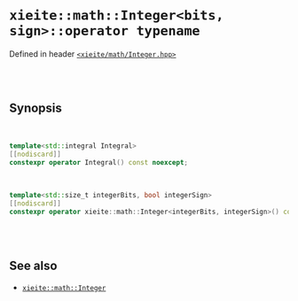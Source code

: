 # `xieite::math::Integer<bits, sign>::operator typename`
Defined in header [`<xieite/math/Integer.hpp>`](../../../include/xieite/math/Integer.hpp)

<br/><br/>

## Synopsis

<br/>

```cpp
template<std::integral Integral>
[[nodiscard]]
constexpr operator Integral() const noexcept;
```

<br/>

```cpp
template<std::size_t integerBits, bool integerSign>
[[nodiscard]]
constexpr operator xieite::math::Integer<integerBits, integerSign>() const noexcept;
```

<br/><br/>

## See also
- [`xieite::math::Integer`](../../../docs/math/Integer.md)

